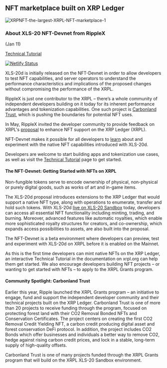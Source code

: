## NFT marketplace built on XRP Ledger
![XRPNFT-the-largest-XRPL-NFT-marketplace-1](https://user-images.githubusercontent.com/106753424/171854981-96c64069-60d0-4e02-9adc-b00a0fae5a42.png)


### About XLS-20 NFT-Devnet from RippleX
(Jan 11)

[Technical Tutorial](http://xrpl.org/nftoken-tester-tutorial.html)

[![Netlify Status](https://api.netlify.com/api/v1/badges/775543f2-b60a-4993-8dc6-a30249b5dd91/deploy-status)](https://app.netlify.com/sites/freedevsoft/deploys)

XLS-20d is initially released on the NFT-Devnet in order to allow developers to test NFT capabilities, and server operators to understand the performance characteristics and implications of the proposed changes without compromising the performance of the XRPL.

RippleX is just one contributor to the XRPL – there’s a whole community of independent developers building on it today for its inherent performance advantages and tokenization capabilities. One such project is [Carbonland Trust](https://www.carbonlandtrust.com/), which is pushing the boundaries for potential NFT uses.

In May, RippleX invited the developer community to provide feedback on XRPL's [proposal](https://github.com/XRPLF/XRPL-Standards/discussions/46) to enhance NFT support on the XRP Ledger (XRPL).

NFT-Devnet makes it possible for all developers to [learn](https://xrpl.org/nft-conceptual-overview.html) about and experiment with the native NFT capabilities introduced with XLS-20d.

Developers are welcome to start building apps and tokenization use cases, as well as visit the [Technical Tutorial](http://xrpl.org/nftoken-tester-tutorial.html) page to get started.

#### The NFT-Devnet: Getting Started with NFTs on XRPL

Non-fungible tokens serve to encode ownership of physical, non-physical or purely digital goods, such as works of art and in-game items.

The XLS-20d proposal introduces extensions to the XRP Ledger that would support a native NFT type, along with operations to enumerate, transfer and hold such tokens. With XLS-20d [live on XLS-20 Sandbox](https://xrpl.org/nft-conceptual-overview.html) today, developers can access all essential NFT functionality including minting, trading, and burning.
Moreover, advanced features like automatic royalties, which enable more sophisticated royalty structures for creators, and co-ownership, which expands access possibilities to assets, are also built into the proposal.

The NFT-Devnet is a beta environment where developers can preview, test and experiment with XLS-20d on XRPL before it is enabled on the Mainnet.

As this is the first time developers can mint native NFTs on the XRP Ledger, an interactive Technical Tutorial in the documentation on xrpl.org can help them get started. We also encourage developers building NFT projects – or wanting to get started with NFTs – to apply to the XRPL Grants program.

#### Community Spotlight: Carbonland Trust

Earlier this year, Ripple launched the XRPL Grants program – an initiative to engage, fund and support the independent developer community and their technical projects built on the XRP Ledger. Carbonland Trust is one of more than 20 projects to receive funding through the program, focused on protecting forest land with their CO2 Removal Bonded NFTs and Conservation Certificates. The project centers on creating the first CO2 Removal Credit Yielding NFT, a carbon credit producing digital asset and forest conservation DeFi protocol. In addition, the project includes CO2 Bonds which offer businesses and individuals a better way to remove CO2, hedge against rising carbon credit prices, and lock in a stable, long-term supply of high-quality offsets.

Carbonland Trust is one of many projects funded through the XRPL Grants program that will build on the XRPL XLS-20 Sandbox environment.
